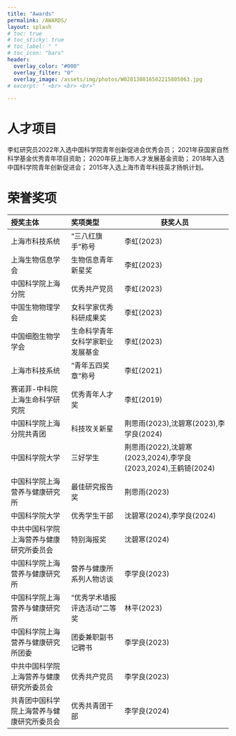 ```yaml
---
title: "Awards"
permalink: /AWARDS/
layout: splash
# toc: true
# toc_sticky: true
# toc_label: " "
# toc_icon: "bars"
header:
  overlay_color: "#000"
  overlay_filter: "0"
  overlay_image: /assets/img/photos/W020130816502215805063.jpg
# excerpt: " <br> <br> <br>"

---
```


# 人才项目

李虹研究员2022年入选中国科学院青年创新促进会优秀会员；
2021年获国家自然科学基金优秀青年项目资助；
2020年获上海市人才发展基金资助；
2018年入选中国科学院青年创新促进会；
2015年入选上海市青年科技英才扬帆计划。

# 荣誉奖项

| 授奖主体                  | 奖项类型             | 获奖人员                                             |
| :-------------------- | :--------------- | ------------------------------------------------- |
| 上海市科技系统               | “三八红旗手”称号        | 李虹(2023)                                          |
| 上海生物信息学会              | 生物信息青年新星奖        | 李虹(2023)                                          |
| 中国科学院上海分院             | 优秀共产党员           | 李虹(2023)                                          |
| 中国生物物理学会              | 女科学家优秀科研成果奖      | 李虹(2023)                                          |
| 中国细胞生物学学会             | 生命科学青年女科学家职业发展基金 | 李虹(2023)                                          |
| 上海市科技系统               | “青年五四奖章”称号       | 李虹(2021)                                          |
| 赛诺菲-中科院上海生命科学研究院      | 优秀青年人才奖          | 李虹(2019)                                          |
| 中国科学院上海分院共青团          | 科技攻关新星           | 荆思雨(2023),沈碧寒(2023),李学良(2024)                     |
| 中国科学院大学               | 三好学生             | 荆思雨(2022),沈碧寒(2023,2024),李学良(2023,2024),王鹤锜(2024) |
| 中国科学院上海营养与健康研究所       | 最佳研究报告奖          | 荆思雨(2023)                                         |
| 中国科学院大学               | 优秀学生干部           | 沈碧寒(2024),李学良(2024)                               |
| 中共中国科学院上海营养与健康研究所委员会  | 特别海报奖            | 沈碧寒(2024)                                         |
| 中国科学院上海营养与健康研究所       | 营养与健康所系列人物访谈     | 李学良(2023)                                         |
| 中国科学院上海营养与健康研究所       | “优秀学术墙报评选活动”二等奖  | 林平(2023)                                          |
| 中国科学院上海营养与健康研究所团委     | 团委兼职副书记聘书        | 李学良(2023)                                         |
| 中共中国科学院上海营养与健康研究所委员会  | 优秀共产党员           | 李学良(2023)                                         |
| 共青团中国科学院上海营养与健康研究所委员会 | 优秀共青团干部          | 李学良(2024)                                         |
